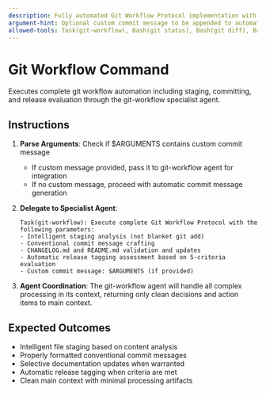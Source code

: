 ```yaml
---
description: Fully automated Git Workflow Protocol implementation with intelligent commit messages and release tagging.
argument-hint: Optional custom commit message to be appended to automatically determined commit message.
allowed-tools: Task(git-workflow), Bash(git status), Bash(git diff), Bash(git log)
---
```


# Git Workflow Command

Executes complete git workflow automation including staging, committing, and release evaluation through the git-workflow specialist agent.

## Instructions

1. **Parse Arguments**: Check if $ARGUMENTS contains custom commit message
   - If custom message provided, pass it to git-workflow agent for integration
   - If no custom message, proceed with automatic commit message generation

2. **Delegate to Specialist Agent**: 
   ```
   Task(git-workflow): Execute complete Git Workflow Protocol with the following parameters:
   - Intelligent staging analysis (not blanket git add)
   - Conventional commit message crafting
   - CHANGELOG.md and README.md validation and updates
   - Automatic release tagging assessment based on 5-criteria evaluation
   - Custom commit message: $ARGUMENTS (if provided)
   ```

3. **Agent Coordination**: The git-workflow agent will handle all complex processing in its context, returning only clean decisions and action items to main context.

## Expected Outcomes

- Intelligent file staging based on content analysis
- Properly formatted conventional commit messages
- Selective documentation updates when warranted
- Automatic release tagging when criteria are met
- Clean main context with minimal processing artifacts